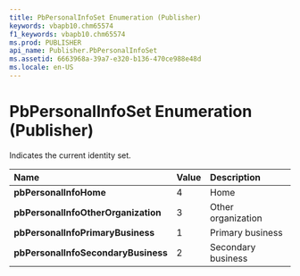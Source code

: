 ```yaml
---
title: PbPersonalInfoSet Enumeration (Publisher)
keywords: vbapb10.chm65574
f1_keywords: vbapb10.chm65574
ms.prod: PUBLISHER
api_name: Publisher.PbPersonalInfoSet
ms.assetid: 6663968a-39a7-e320-b136-470ce988e48d
ms.locale: en-US
---
```



# PbPersonalInfoSet Enumeration (Publisher)

Indicates the current identity set.



|**Name**|**Value**|**Description**|
|:-----|:-----|:-----|
| **pbPersonalInfoHome**|4|Home|
| **pbPersonalInfoOtherOrganization**|3|Other organization|
| **pbPersonalInfoPrimaryBusiness**|1|Primary business|
| **pbPersonalInfoSecondaryBusiness**|2|Secondary business|

